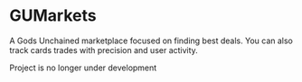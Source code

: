 # GUMarkets

A Gods Unchained marketplace focused on finding best deals.
You can also track cards trades with precision and user activity.


Project is no longer under development

